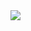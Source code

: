 
<img src="(https://github.com/Abiji-2020/DSA-Cracker/assets/145255212/3996c644-9ca5-47b1-97ad-d83c18c49b06">
